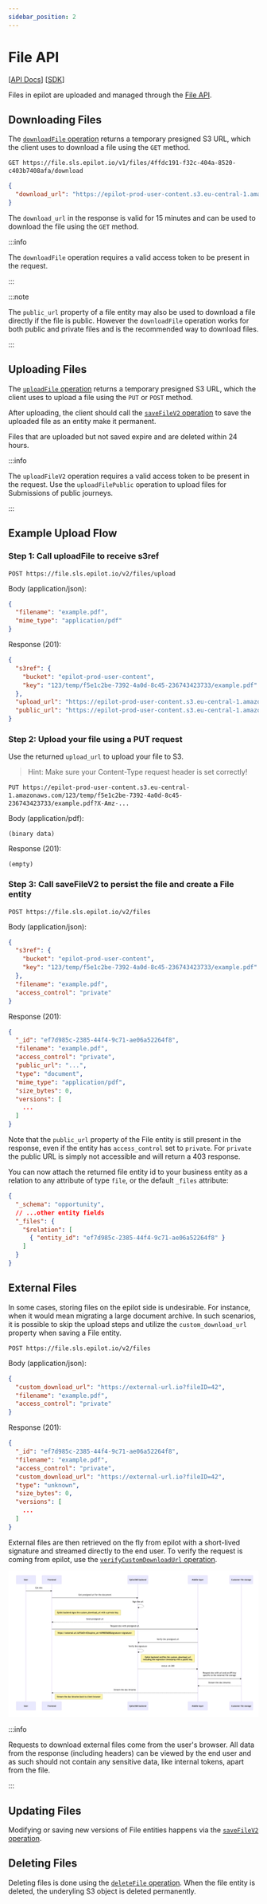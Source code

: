 ```yaml
---
sidebar_position: 2
---
```


# File API

[[API Docs](/api/file)]
[[SDK](https://www.npmjs.com/package/@epilot/file-client)]


Files in epilot are uploaded and managed through the [File API](/api/file).

## Downloading Files

The [`downloadFile` operation](/api/file#tag/files/operation/downloadFile) returns a temporary presigned S3 URL, which the client uses to download a file using the `GET` method.

```
GET https://file.sls.epilot.io/v1/files/4ffdc191-f32c-404a-8520-c403b7408afa/download
```

```json
{
  "download_url": "https://epilot-prod-user-content.s3.eu-central-1.amazonaws.com/66/3fe52f11-89d8-4482-a102-b060e9c4b328/Snapshot_202205147_140500.jpg?X-Amz-Algorithm=AWS4-HMAC-SHA256&X-Amz-Credential=ASIA5AGXFWQOZC655PER%2F20240307%2Feu-central-1%2Fs3%2Faws4_request&X-Amz-Date=20240307T130430Z&X-Amz-Expires=900&X-Amz-Security-Token=IQoJb3JpZ2..."
}
```

The `download_url` in the response is valid for 15 minutes and can be used to download the file using the `GET` method.

:::info

The `downloadFile` operation requires a valid access token to be present in the request.

:::

:::note

The `public_url` property of a file entity may also be used to download a file directly if the file is public. However the `downloadFile` operation works for both public and private files and is the recommended way to download files.

:::


## Uploading Files

The [`uploadFile` operation](/api/file#tag/files/operation/uploadFileV2) returns a temporary presigned S3 URL, which the client uses to upload a file using the `PUT` or `POST` method.

After uploading, the client should call the [`saveFileV2` operation](/api/file#tag/files/operation/saveFileV2) to save the uploaded file as an entity make it permanent.

Files that are uploaded but not saved expire and are deleted within 24 hours.

:::info

The `uploadFileV2` operation requires a valid access token to be present in the request. Use the `uploadFilePublic` operation to upload files for Submissions of public journeys.

:::

## Example Upload Flow

### Step 1: Call uploadFile to receive s3ref

```
POST https://file.sls.epilot.io/v2/files/upload
```

Body (application/json):
```json
{
  "filename": "example.pdf",
  "mime_type": "application/pdf"
}
```

Response (201):
```json
{
  "s3ref": {
    "bucket": "epilot-prod-user-content",
    "key": "123/temp/f5e1c2be-7392-4a0d-8c45-236743423733/example.pdf"
  },
  "upload_url": "https://epilot-prod-user-content.s3.eu-central-1.amazonaws.com/123/temp/f5e1c2be-7392-4a0d-8c45-236743423733/example.pdf?X-Amz-...",
  "public_url": "https://epilot-prod-user-content.s3.eu-central-1.amazonaws.com/123/temp/f5e1c2be-7392-4a0d-8c45-236743423733/example.pdf"
}
```

### Step 2: Upload your file using a PUT request

Use the returned `upload_url` to upload your file to S3.

> Hint: Make sure your Content-Type request header is set correctly!

```
PUT https://epilot-prod-user-content.s3.eu-central-1.amazonaws.com/123/temp/f5e1c2be-7392-4a0d-8c45-236743423733/example.pdf?X-Amz-...
```

Body (application/pdf):
```
(binary data)
```

Response (201):
```
(empty)
```

### Step 3: Call saveFileV2 to persist the file and create a File entity

```
POST https://file.sls.epilot.io/v2/files
```

Body (application/json):
```json
{
  "s3ref": {
    "bucket": "epilot-prod-user-content",
    "key": "123/temp/f5e1c2be-7392-4a0d-8c45-236743423733/example.pdf"
  },
  "filename": "example.pdf",
  "access_control": "private"
}
```

Response (201):
```json
{
  "_id": "ef7d985c-2385-44f4-9c71-ae06a52264f8",
  "filename": "example.pdf",
  "access_control": "private",
  "public_url": "...",
  "type": "document",
  "mime_type": "application/pdf",
  "size_bytes": 0,
  "versions": [
    ...
  ]
}
```

Note that the `public_url` property of the File entity is still present in the response, even if the entity has `access_control` set to `private`. For `private` the public URL is simply not accessible and will return a 403 response.

You can now attach the returned file entity id to your business entity as a relation to any attribute of type `file`, or the default `_files` attribute:

```json
{
  "_schema": "opportunity",
  // ...other entity fields
  "_files": {
    "$relation": [
      { "entity_id": "ef7d985c-2385-44f4-9c71-ae06a52264f8" }
    ]
  }
}
```

## External Files

In some cases, storing files on the epilot side is undesirable. For instance, when it would mean migrating a large document archive. In such scenarios, it is possible to skip the upload steps and utilize the `custom_download_url` property when saving a File entity.

```
POST https://file.sls.epilot.io/v2/files
```

Body (application/json):
```json
{
  "custom_download_url": "https://external-url.io?fileID=42",
  "filename": "example.pdf",
  "access_control": "private"
}
```

Response (201):
```json
{
  "_id": "ef7d985c-2385-44f4-9c71-ae06a52264f8",
  "filename": "example.pdf",
  "access_control": "private",
  "custom_download_url": "https://external-url.io?fileID=42",
  "type": "unknown",
  "size_bytes": 0,
  "versions": [
    ...
  ]
}
```

External files are then retrieved on the fly from epilot with a short-lived signature and streamed directly to the end user.
To verify the request is coming from epilot, use the [`verifyCustomDownloadUrl` operation](/api/file#tag/files/operation/verifyCustomDownloadUrl).

![External file download flow](../../static/img/file-custom-url-flow.png)

:::info

Requests to download external files come from the user's browser. All data from the response (including headers) can be viewed by the end user and as such should not contain any sensitive data, like internal tokens, apart from the file.

:::


## Updating Files

Modifying or saving new versions of File entities happens via the [`saveFileV2` operation](/api/file#tag/files/operation/saveFileV2).


## Deleting Files

Deleting files is done using the [`deleteFile` operation](/api/file#tag/files/operation/saveFile). When the file entity is deleted, the underyling S3 object is deleted permanently.

